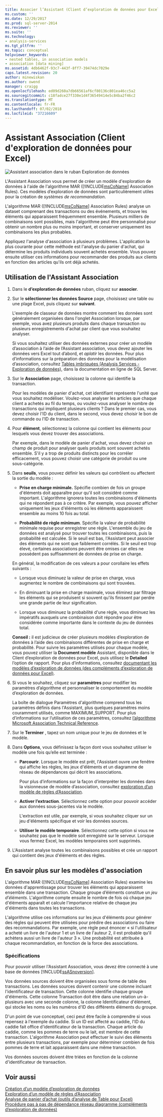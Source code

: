 ```yaml
---
title: Associer l’Assistant (Client d’exploration de données pour Excel) | Microsoft Docs
ms.custom: ''
ms.date: 12/29/2017
ms.prod: sql-server-2014
ms.reviewer: ''
ms.suite: ''
ms.technology:
- analysis-services
ms.tgt_pltfrm: ''
ms.topic: conceptual
helpviewer_keywords:
- nested tables, in association models
- association [data mining]
ms.assetid: 4db6462f-93c7-443f-8ff7-39474dc7029e
caps.latest.revision: 20
author: minewiskan
ms.author: owend
manager: craigg
ms.openlocfilehash: ed09d260a7db66561af6cf80136c801ea46cc5a2
ms.sourcegitcommit: c18fadce27f330e1d4f36549414e5c84ba2f46c2
ms.translationtype: MT
ms.contentlocale: fr-FR
ms.lasthandoff: 07/02/2018
ms.locfileid: "37216609"
---
```

# <a name="associate-wizard-data-mining-client-for-excel"></a>Assistant Association (Client d'exploration de données pour Excel)
  ![Assistant association dans le ruban Exploration de données](media/dmc-associate.gif "associer l’Assistant dans le ruban Exploration de données")  
  
 L'Assistant Association vous permet de créer un modèle d'exploration de données à l'aide de l'algorithme MAR ([!INCLUDE[msCoName](../includes/msconame-md.md)] Association Rules). Ces modèles d’exploration de données sont particulièrement utiles pour la création de *systèmes de recommandation*.  
  
 L'algorithme MAR ([!INCLUDE[msCoName](../includes/msconame-md.md)] Association Rules) analyse un dataset comprenant des transactions ou des événements, et trouve les éléments qui apparaissent fréquemment ensemble. Plusieurs milliers de combinaisons sont possibles, mais l'algorithme peut être personnalisé pour obtenir un nombre plus ou moins important, et conserver uniquement les combinaisons les plus probables.  
  
 Appliquez l'analyse d'association à plusieurs problèmes. L'application la plus courante pour cette méthode est l'analyse du panier d'achat, qui détermine les produits individuels souvent achetés ensemble. Vous pouvez ensuite utiliser ces informations pour recommander des produits aux clients en fonction des articles qu'ils ont déjà achetés.  
  
## <a name="using-the-associate-wizard"></a>Utilisation de l'Assistant Association  
  
1.  Dans le **d’exploration de données** ruban, cliquez sur **associer**.  
  
2.  Sur le **sélectionner les données Source** page, choisissez une table ou une plage Excel, puis cliquez sur **suivant**.  
  
     L'exemple de classeur de données montre comment les données sont généralement organisées dans l'onglet Association lorsque, par exemple, vous avez plusieurs produits dans chaque transaction ou plusieurs enregistrements d'achat par client que vous souhaitez analyser.  
  
     Si vous souhaitez utiliser des données externes pour créer un modèle d’association à l’aide de l’Assistant association, vous devez ajouter les données vers Excel tout d’abord, et *aplatir* les données. Pour plus d’informations sur la préparation des données pour la modélisation d’association, consultez [Tables imbriquées &#40;Analysis Services - Exploration de données&#41;](data-mining/nested-tables-analysis-services-data-mining.md), dans la documentation en ligne de SQL Server.  
  
3.  Sur le **Association** page, choisissez la colonne qui identifie la transaction.  
  
     Pour les modèles de panier d'achat, cet identifiant représente l'unité que vous souhaitez modéliser. Voulez-vous analyser les articles que chaque client a achetés au fil du temps, ou voulez-vous analyser le nombre de transactions qui impliquent plusieurs clients ? Dans le premier cas, vous devez choisir l'ID du client, dans le second, vous devez choisir le bon de commande ou l'ID de transaction.  
  
4.  Pour **élément**, sélectionnez la colonne qui contient les éléments pour lesquels vous devez trouver des associations.  
  
     Par exemple, dans le modèle de panier d'achat, vous devez choisir un champ de produit pour analyser quels produits sont souvent achetés ensemble. S'il y a trop de produits distincts pour les corréler efficacement, vous pouvez choisir une catégorie de produit ou une sous-catégorie.  
  
5.  Dans **seuils**, vous pouvez définir les valeurs qui contrôlent ou affectent la sortie du modèle :  
  
    -   **Prise en charge minimale.** Spécifie combien de fois un groupe d'éléments doit apparaître pour qu'il soit considéré comme important. L'algorithme ignorera toutes les combinaisons d'éléments qui ne répondent pas à ce critère. Par exemple, vous pouvez afficher uniquement les jeux d'éléments où les éléments apparaissent ensemble au moins 10 fois au total.  
  
    -   **Probabilité de règle minimum**. Spécifie la valeur de probabilité minimale requise pour enregistrer une règle. L'ensemble du jeu de données est analysé pour trouver toutes les combinaisons, puis la probabilité est calculée. Si le seuil est bas, l'Assistant peut associer des éléments qui ne sont que faiblement corrélés. Si le seuil est trop élevé, certaines associations peuvent être omises car elles ne possèdent pas suffisamment de données de prise en charge.  
  
     En général, la modification de ces valeurs a pour corollaire les effets suivants :  
  
    -   Lorsque vous diminuez la valeur de prise en charge, vous augmentez le nombre de combinaisons qui sont trouvées.  
  
    -   En diminuant la prise en charge maximale, vous éliminez par filtrage les éléments qui se produisent si souvent qu'ils finissent par perdre une grande partie de leur signification.  
  
    -   Lorsque vous diminuez la probabilité d'une règle, vous diminuez les impératifs auxquels une combinaison doit répondre pour être considérée comme importante dans le contexte du jeu de données total.  
  
     **Conseil :** il est judicieux de créer plusieurs modèles d’exploration de données à l’aide des combinaisons différentes de prise en charge et probabilité. Pour suivre les paramètres utilisés pour chaque modèle, vous pouvez utiliser la **Document modèle** Assistant, disponible dans le Client d’exploration de données pour Excel, puis utilisez le **Detailed** l’option de rapport. Pour plus d’informations, consultez [documentant les modèles d’exploration de données &#40;des compléments d’exploration de données pour Excel&#41;](documenting-mining-models-data-mining-add-ins-for-excel.md).  
  
6.  Si vous le souhaitez, cliquez sur **paramètres** pour modifier les paramètres d’algorithme et personnaliser le comportement du modèle d’exploration de données.  
  
     La boîte de dialogue Paramètres d'algorithme comprend tous les paramètres définis dans l'Assistant, plus quelques paramètres moins couramment utilisés, comme MAXIMUM_SUPPORT. Pour plus d’informations sur l’utilisation de ces paramètres, consultez [l’algorithme Microsoft Association Technical Reference](data-mining/microsoft-association-algorithm-technical-reference.md).  
  
7.  Sur le **Terminer** , tapez un nom unique pour le jeu de données et le modèle.  
  
8.  Dans **Options**, vous définissez la façon dont vous souhaitez utiliser le modèle une fois qu’elle est terminée :  
  
    -   **Parcourir**.  Lorsque le modèle est prêt, l'Assistant ouvre une fenêtre qui affiche les règles, les jeux d'éléments et un diagramme de réseau de dépendances qui décrit les associations.  
  
         Pour plus d’informations sur la façon d’interpréter les données dans la visionneuse de modèle d’association, consultez [exploration d’un modèle de règles d’Association](browsing-an-association-rules-model.md).  
  
    -   **Activer l’extraction**. Sélectionnez cette option pour pouvoir accéder aux données sous-jacentes via le modèle.  
  
         L'extraction est utile, par exemple, si vous souhaitez cliquer sur un jeu d'éléments spécifique et voir les données sources.  
  
    -   **Utiliser le modèle temporaire**. Sélectionnez cette option si vous ne souhaitez pas que le modèle soit enregistré sur le serveur. Lorsque vous fermez Excel, les modèles temporaires sont supprimés.  
  
9. L'Assistant analyse toutes les combinaisons possibles et crée un rapport qui contient des jeux d'éléments et des règles.  
  
## <a name="more-about-association-models"></a>En savoir plus sur les modèles d'association  
 L'algorithme MAR ([!INCLUDE[msCoName](../includes/msconame-md.md)] Association Rules) examine les données d'apprentissage pour trouver les éléments qui apparaissent ensemble dans une transaction. Chaque groupe d’éléments constitue un *jeu d’éléments*. L'algorithme compte ensuite le nombre de fois où chaque jeu d'éléments apparaît et calcule l'importance relative de chaque jeu d'éléments dans toutes les transactions.  
  
 L'algorithme utilise ces informations sur les jeux d'éléments pour générer des règles qui peuvent être utilisées pour prédire des associations ou faire des recommandations. Par exemple, une règle peut énoncer « si l'utilisateur a acheté un livre de l'auteur 1 et un livre de l'auteur 2, il est probable qu'il achètera aussi un livre de l'auteur 3 ». Une probabilité est attribuée à chaque recommandation, en fonction de la force des associations.  
  
### <a name="requirements"></a>Spécifications  
 Pour pouvoir utiliser l'Assistant Association, vous devez être connecté à une base de données [!INCLUDE[ssASnoversion](../includes/ssasnoversion-md.md)].  
  
 Vos données sources doivent être organisées sous forme de table des transactions. Les données sources doivent contenir une colonne incluant l'identificateur de transaction. Cette colonne identifie chaque groupe d'éléments. Cette colonne Transaction doit être dans une relation un-à-plusieurs avec une seconde colonne, la colonne Identificateur d'élément, qui stocke les noms ou les numéros d'ID des différents éléments du groupe.  
  
 D'un point de vue conceptuel, ceci peut être facile à comprendre si vous repensez à l'exemple du caddie. Si un ID est affecté au caddie, l'ID du caddie fait office d'identificateur de la transaction. Chaque article du caddie, comme les pommes de terre ou le lait, est membre de cette transaction. L'algorithme Association peut effectuer le suivi des éléments entre plusieurs transactions, par exemple pour déterminer combien de fois pommes de terre et lait apparaissent dans une même transaction.  
  
 Vos données sources doivent être triées en fonction de la colonne d'identificateur de transaction.  
  
## <a name="see-also"></a>Voir aussi  
 [Création d’un modèle d’exploration de données](creating-a-data-mining-model.md)   
 [Exploration d’un modèle de règles d’Association](browsing-an-association-rules-model.md)   
 [Analyse de panier d’achat &#40;outils d’analyse de Table pour Excel&#41;](shopping-basket-analysis-table-analysistools-for-excel.md)   
 [Procédure pas à pas de dépendance réseau diagramme &#40;compléments d’exploration de données&#41;](dependency-network-diagram-walkthrough-data-mining-add-ins.md)  
  
  

